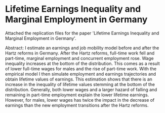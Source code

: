 # Lifetime Earnings Inequality and Marginal Employment in Germany

Attached the replication files for the paper 'Lifetime Earnings Inequality and Marginal Employment in Germany'.

Abstract: I estimate an earnings and job mobility model before and after the Hartz reforms in
Germany. After the Hartz reforms, full-time work fell and part-time, marginal employment
and concurrent employment rose. Wage inequality increases at the bottom of the
distribution. This comes as a result of lower full-time wages for males and the rise of
part-time work. With the empirical model I then simulate employment and earnings
trajectories and obtain lifetime values of earnings. This estimation shows that there is an
increase in the inequality of lifetime values stemming at the bottom of the distribution.
Generally, both lower wages and a larger hazard of falling and remaining in part-time
employment explain the lower lifetime earnings. However, for males, lower wages has
twice the impact in the decrease of earnings than the new employment transitions after
the Hartz reforms.
